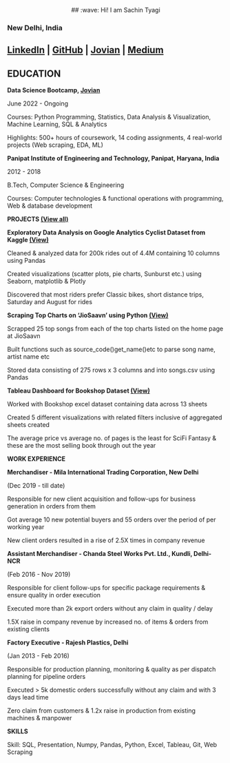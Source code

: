 <p align="center">
## :wave: Hi! I am Sachin Tyagi

### New Delhi, India
</p align="center">

## [LinkedIn](https://www.linkedin.com/in/sachintyagi0009)   |   [GitHub](https://github.com/sachintyagi0009)   |   [Jovian](https://jovian.ai/sachintyagi0009)   |   [Medium](https://medium.com/@sachintyagi0009)

## EDUCATION

**Data Science Bootcamp, [Jovian](https://github.com/JovianML)**                                                                                        

June 2022 - Ongoing

Courses: Python Programming, Statistics, Data Analysis & Visualization, Machine Learning, SQL & Analytics

Highlights: 500+ hours of coursework, 14 coding assignments, 4 real-world projects (Web scraping, EDA, ML)

**Panipat Institute of Engineering and Technology, Panipat, Haryana, India**                                 

2012 - 2018

B.Tech, Computer Science & Engineering 

Courses: Computer technologies & functional operations with programming, Web & database development

**PROJECTS [(View all)](https://github.com/sachintyagi0009)**

**Exploratory Data Analysis on Google Analytics Cyclist Dataset from Kaggle [(View)](https://jovian.ai/sachintyagi0009/project-2-cyclistic-exploratory-data-analysis-by-sachin-tyagi)**

Cleaned & analyzed data for 200k rides out of 4.4M containing 10 columns using Pandas

Created visualizations (scatter plots, pie charts, Sunburst etc.) using Seaborn, matplotlib & Plotly

 Discovered that most riders prefer Classic bikes, short distance trips, Saturday and August for rides 

**Scraping Top Charts on ‘JioSaavn’ using Python [(View)](https://jovian.ai/sachintyagi0009/jiosavan)**

Scrapped 25 top songs from each of the top charts listed on the home page at JioSaavn

Built functions such as source_code()get_name()etc to parse song name, artist name etc

Stored data consisting of 275 rows x 3 columns and into songs.csv using Pandas

**Tableau Dashboard for Bookshop Dataset [(View)](https://public.tableau.com/views/Bookshop1_16597546308270/Overviewdashboard?:language=en-US&:display_count=n&:origin=viz_share_link)**

Worked with Bookshop excel dataset containing data across 13 sheets

Created 5 different visualizations with related filters inclusive of aggregated sheets created

The average price vs average no. of pages is the least for SciFi Fantasy & these are the most selling book through out the year

**WORK EXPERIENCE**

**Merchandiser - Mila International Trading Corporation, New Delhi**

(Dec 2019 - till date)

Responsible for new client acquisition and follow-ups for business generation in orders from them

Got average 10 new potential buyers and 55 orders over the period of per working year

New client orders resulted in a rise of 2.5X times in company revenue

**Assistant Merchandiser - Chanda Steel Works Pvt. Ltd., Kundli, Delhi-NCR**                        

(Feb 2016 - Nov 2019)

Responsible for client follow-ups for specific package requirements & ensure quality in order execution

Executed more than 2k export orders without any claim in quality / delay

1.5X raise in company revenue by increased no. of items & orders from existing clients

**Factory Executive - Rajesh Plastics, Delhi**

(Jan 2013 - Feb 2016)

Responsible for production planning, monitoring & quality as per dispatch planning for pipeline orders

Executed > 5k domestic orders successfully without any claim and with 3 days lead time

Zero claim from customers & 1.2x raise in production from existing machines & manpower

**SKILLS** 

Skill: SQL, Presentation, Numpy, Pandas, Python, Excel, Tableau, Git, Web Scraping

